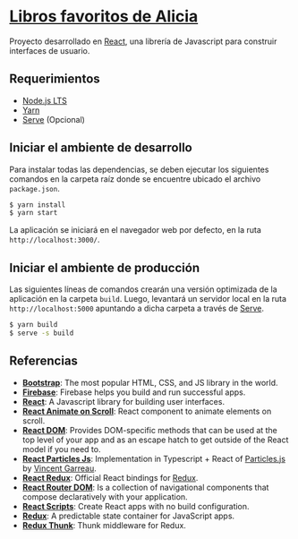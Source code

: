 # [Libros favoritos de Alicia](https://keilermora.github.io/alicia-s-favorite-books)

Proyecto desarrollado en [React](https://facebook.github.io/react/), una librería de Javascript para construir interfaces de usuario.

## Requerimientos

- [Node.js LTS](https://nodejs.org/es/download/)
- [Yarn](https://classic.yarnpkg.com/en/docs/install)
- [Serve](https://github.com/vercel/serve#readme) (Opcional)

## Iniciar el ambiente de desarrollo

Para instalar todas las dependencias, se deben ejecutar los siguientes comandos en la carpeta raíz donde se encuentre ubicado el archivo `package.json`.

```sh
$ yarn install
$ yarn start
```

La aplicación se iniciará en el navegador web por defecto, en la ruta `http://localhost:3000/`.

## Iniciar el ambiente de producción

Las siguientes líneas de comandos crearán una versión optimizada de la aplicación en la carpeta `build`. Luego, levantará un servidor local en la ruta `http://localhost:5000` apuntando a dicha carpeta a través de [Serve](https://github.com/vercel/serve#readme).

```sh
$ yarn build
$ serve -s build
```

## Referencias

- [**Bootstrap**](https://getbootstrap.com): The most popular HTML, CSS, and JS library in the world.
- [**Firebase**](https://firebase.google.com/): Firebase helps you build and run successful apps.
- [**React**](https://github.com/facebook/react): A Javascript library for building user interfaces.
- [**React Animate on Scroll**](https://github.com/dbramwell/react-animate-on-scroll): React component to animate elements on scroll.
- [**React DOM**](https://facebook.github.io/react/docs/react-dom.html): Provides DOM-specific methods that can be used at the top level of your app and as an escape hatch to get outside of the React model if you need to.
- [**React Particles Js**](https://github.com/Wufe/react-particles-js): Implementation in Typescript + React of [Particles.js](https://github.com/VincentGarreau/particles.js) by [Vincent Garreau](https://github.com/VincentGarreau).
- [**React Redux**](https://github.com/reactjs/react-redux): Official React bindings for [Redux](https://github.com/reactjs/redux).
- [**React Router DOM**](https://reactrouter.com/web/guides/philosophy): Is a collection of navigational components that compose declaratively with your application.
- [**React Scripts**](https://github.com/facebook/create-react-app#readme): Create React apps with no build configuration.
- [**Redux**](http://redux.js.org/): A predictable state container for JavaScript apps.
- [**Redux Thunk**](https://github.com/reduxjs/redux-thunk): Thunk middleware for Redux.
